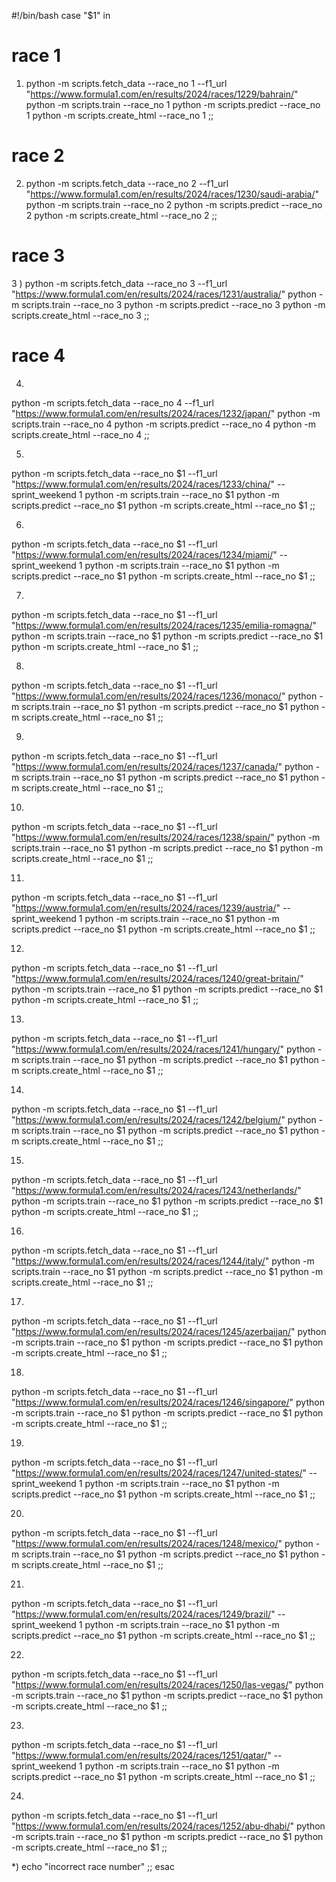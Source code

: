 #!/bin/bash
case "$1" in 
# race 1
1) python -m scripts.fetch_data --race_no 1 --f1_url "https://www.formula1.com/en/results/2024/races/1229/bahrain/"
python -m scripts.train --race_no 1
python -m scripts.predict --race_no 1
python -m scripts.create_html --race_no 1 ;;
# race 2
2)  python -m scripts.fetch_data --race_no 2 --f1_url "https://www.formula1.com/en/results/2024/races/1230/saudi-arabia/"
python -m scripts.train --race_no 2
python -m scripts.predict --race_no 2
python -m scripts.create_html --race_no 2 ;;
# race 3
3 )
python -m scripts.fetch_data --race_no 3 --f1_url "https://www.formula1.com/en/results/2024/races/1231/australia/"
python -m scripts.train --race_no 3
python -m scripts.predict --race_no 3
python -m scripts.create_html --race_no 3 ;;
# race 4
4) 
python -m scripts.fetch_data --race_no 4 --f1_url "https://www.formula1.com/en/results/2024/races/1232/japan/"
python -m scripts.train --race_no 4
python -m scripts.predict --race_no 4
python -m scripts.create_html --race_no 4 ;;

5) 
python -m scripts.fetch_data --race_no $1 --f1_url "https://www.formula1.com/en/results/2024/races/1233/china/" --sprint_weekend 1
python -m scripts.train --race_no $1
python -m scripts.predict --race_no $1
python -m scripts.create_html --race_no $1 ;;

6) 
python -m scripts.fetch_data --race_no $1 --f1_url "https://www.formula1.com/en/results/2024/races/1234/miami/" --sprint_weekend 1
python -m scripts.train --race_no $1
python -m scripts.predict --race_no $1
python -m scripts.create_html --race_no $1 ;;

7) 
python -m scripts.fetch_data --race_no $1 --f1_url "https://www.formula1.com/en/results/2024/races/1235/emilia-romagna/"
python -m scripts.train --race_no $1
python -m scripts.predict --race_no $1
python -m scripts.create_html --race_no $1 ;;

8) 
python -m scripts.fetch_data --race_no $1 --f1_url "https://www.formula1.com/en/results/2024/races/1236/monaco/"
python -m scripts.train --race_no $1
python -m scripts.predict --race_no $1
python -m scripts.create_html --race_no $1 ;;

9) 
python -m scripts.fetch_data --race_no $1 --f1_url "https://www.formula1.com/en/results/2024/races/1237/canada/"
python -m scripts.train --race_no $1
python -m scripts.predict --race_no $1
python -m scripts.create_html --race_no $1 ;;

10) 
python -m scripts.fetch_data --race_no $1 --f1_url "https://www.formula1.com/en/results/2024/races/1238/spain/"
python -m scripts.train --race_no $1
python -m scripts.predict --race_no $1
python -m scripts.create_html --race_no $1 ;;

11) 
python -m scripts.fetch_data --race_no $1 --f1_url "https://www.formula1.com/en/results/2024/races/1239/austria/" --sprint_weekend 1
python -m scripts.train --race_no $1
python -m scripts.predict --race_no $1
python -m scripts.create_html --race_no $1 ;;

12) 
python -m scripts.fetch_data --race_no $1 --f1_url "https://www.formula1.com/en/results/2024/races/1240/great-britain/"
python -m scripts.train --race_no $1
python -m scripts.predict --race_no $1
python -m scripts.create_html --race_no $1 ;;

13)
python -m scripts.fetch_data --race_no $1 --f1_url "https://www.formula1.com/en/results/2024/races/1241/hungary/"
python -m scripts.train --race_no $1
python -m scripts.predict --race_no $1
python -m scripts.create_html --race_no $1 ;;

14)
python -m scripts.fetch_data --race_no $1 --f1_url "https://www.formula1.com/en/results/2024/races/1242/belgium/"
python -m scripts.train --race_no $1
python -m scripts.predict --race_no $1
python -m scripts.create_html --race_no $1 ;;

15)
python -m scripts.fetch_data --race_no $1 --f1_url "https://www.formula1.com/en/results/2024/races/1243/netherlands/"
python -m scripts.train --race_no $1
python -m scripts.predict --race_no $1
python -m scripts.create_html --race_no $1 ;;

16)
python -m scripts.fetch_data --race_no $1 --f1_url "https://www.formula1.com/en/results/2024/races/1244/italy/"
python -m scripts.train --race_no $1
python -m scripts.predict --race_no $1
python -m scripts.create_html --race_no $1 ;;

17)
python -m scripts.fetch_data --race_no $1 --f1_url "https://www.formula1.com/en/results/2024/races/1245/azerbaijan/"
python -m scripts.train --race_no $1
python -m scripts.predict --race_no $1
python -m scripts.create_html --race_no $1 ;;

18)
python -m scripts.fetch_data --race_no $1 --f1_url "https://www.formula1.com/en/results/2024/races/1246/singapore/"
python -m scripts.train --race_no $1
python -m scripts.predict --race_no $1
python -m scripts.create_html --race_no $1 ;;

19)
python -m scripts.fetch_data --race_no $1 --f1_url "https://www.formula1.com/en/results/2024/races/1247/united-states/" --sprint_weekend 1
python -m scripts.train --race_no $1
python -m scripts.predict --race_no $1
python -m scripts.create_html --race_no $1 ;;


20)
python -m scripts.fetch_data --race_no $1 --f1_url "https://www.formula1.com/en/results/2024/races/1248/mexico/"
python -m scripts.train --race_no $1
python -m scripts.predict --race_no $1
python -m scripts.create_html --race_no $1 ;;

21)
python -m scripts.fetch_data --race_no $1 --f1_url "https://www.formula1.com/en/results/2024/races/1249/brazil/" --sprint_weekend 1
python -m scripts.train --race_no $1
python -m scripts.predict --race_no $1
python -m scripts.create_html --race_no $1 ;;

22)
python -m scripts.fetch_data --race_no $1 --f1_url "https://www.formula1.com/en/results/2024/races/1250/las-vegas/"
python -m scripts.train --race_no $1
python -m scripts.predict --race_no $1
python -m scripts.create_html --race_no $1 ;;

23)
python -m scripts.fetch_data --race_no $1 --f1_url "https://www.formula1.com/en/results/2024/races/1251/qatar/" --sprint_weekend 1
python -m scripts.train --race_no $1
python -m scripts.predict --race_no $1
python -m scripts.create_html --race_no $1 ;;

24)
python -m scripts.fetch_data --race_no $1 --f1_url "https://www.formula1.com/en/results/2024/races/1252/abu-dhabi/"
python -m scripts.train --race_no $1
python -m scripts.predict --race_no $1
python -m scripts.create_html --race_no $1 ;;

*)
echo "incorrect race number"
;;
esac

